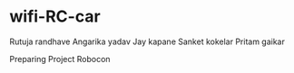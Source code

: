 # wifi-RC-car 

 Rutuja randhave
 Angarika yadav
 Jay kapane
 Sanket kokelar
 Pritam gaikar

 Preparing Project Robocon 
